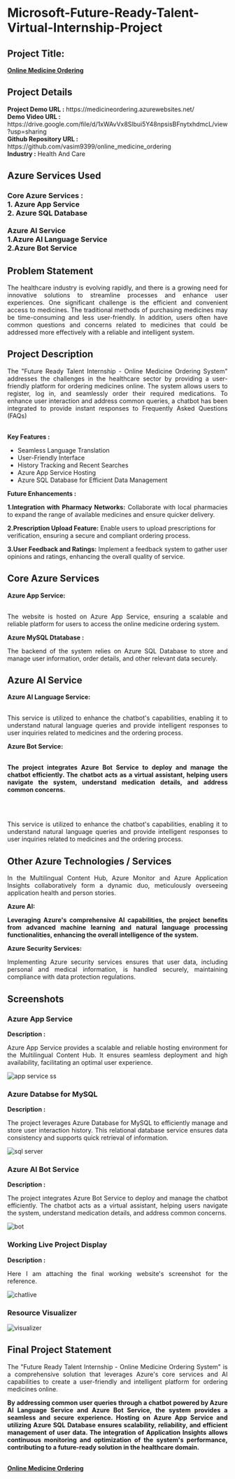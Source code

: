 <h1>Microsoft-Future-Ready-Talent-Virtual-Internship-Project</h1>
<h2>Project Title:</h2><b><a href="https://medicineordering.azurewebsites.net/">Online Medicine Ordering</b></a>
<br>
<h2>Project Details</h2>
<b>Project Demo URL :</b> https://medicineordering.azurewebsites.net/ <br>
<b>Demo Video URL :  </b> https://drive.google.com/file/d/1xWAvVx8Slbui5Y48npsisBFnytxhdmcL/view?usp=sharing <br>
<b>Github Repository URL :</b> https://github.com/vasim9399/online_medicine_ordering <br>
<b>Industry :</b> Health And Care <br>
<h2>Azure Services Used</h2>
<h3>
Core Azure Services : <br>
1. Azure App Service <br>
2. Azure SQL Database <br> <br>
Azure AI Service <br>
1.Azure AI Language Service <br>
2.Azure Bot Service    
</h3>
<h2>Problem Statement</h2>
<p align="justify">The healthcare industry is evolving rapidly, and there is a growing need for innovative solutions to streamline processes and enhance user experiences. One significant challenge is the efficient and convenient access to medicines. The traditional methods of purchasing medicines may be time-consuming and less user-friendly. In addition, users often have common questions and concerns related to medicines that could be addressed more effectively with a reliable and intelligent system.</p>
<h2>Project Description</h2>
<p align="justify">The "Future Ready Talent Internship - Online Medicine Ordering System" addresses the challenges in the healthcare sector by providing a user-friendly platform for ordering medicines online. The system allows users to register, log in, and seamlessly order their required medications. To enhance user interaction and address common queries, a chatbot has been integrated to provide instant responses to Frequently Asked Questions (FAQs)</p><br>
<b>Key Features :</b>
<ul>
    <li>Seamless Language Translation</li>
    <li>User-Friendly Interface</li>
    <li>History Tracking and Recent Searches</li>
    <li>Azure App Service Hosting</li>
    <li>Azure SQL Database for Efficient Data Management</li>
</ul>
<b>Future Enhancements :</b><br>
<p align="justify"><b>1.Integration with Pharmacy Networks:</b> Collaborate with local pharmacies to expand the range of available medicines and ensure quicker delivery.

<b>2.Prescription Upload Feature:</b> Enable users to upload prescriptions for verification, ensuring a secure and compliant ordering process.

<b>3.User Feedback and Ratings:</b> Implement a feedback system to gather user opinions and ratings, enhancing the overall quality of service.</p>
<h2>Core Azure Services</h2>
<b>Azure App Service:</b><br><p align="justify"><br> The website is hosted on Azure App Service, ensuring a scalable and reliable platform for users to access the online medicine ordering system.</p>

<b>Azure MySQL Dtatabase :</b><br><p align="justify">The backend of the system relies on Azure SQL Database to store and manage user information, order details, and other relevant data securely.</p>
<h2>Azure AI Service</h2>
<b>Azure AI Language Service:</b><br><br><p align="justify">This service is utilized to enhance the chatbot's capabilities, enabling it to understand natural language queries and provide intelligent responses to user inquiries related to medicines and the ordering process.</p>
<b><b>Azure Bot Service:</b><br><br><p align="justify">The project integrates Azure Bot Service to deploy and manage the chatbot efficiently. The chatbot acts as a virtual assistant, helping users navigate the system, understand medication details, and address common concerns.</p></b><br><br><p align="justify">This service is utilized to enhance the chatbot's capabilities, enabling it to understand natural language queries and provide intelligent responses to user inquiries related to medicines and the ordering process.</p>
<h2>Other Azure Technologies / Services</h2>
<p align="justify">In the Multilingual Content Hub, Azure Monitor and Azure Application Insights collaboratively form a dynamic duo, meticulously overseeing application health and person stories.</p>

<b>Azure AI:</b><p align="justify"><b>Leveraging Azure's comprehensive AI capabilities, the project benefits from advanced machine learning and natural language processing functionalities, enhancing the overall intelligence of the system.<br>
</b></p>
<b>Azure Security Services:</b><br><p align="justify">Implementing Azure security services ensures that user data, including personal and medical information, is handled securely, maintaining compliance with data protection regulations.</p>


<h2>Screenshots</h2>
<h3>Azure App Service</h3>
<b>Description :</b><p align="justify">Azure App Service provides a scalable and reliable hosting environment for the Multilingual Content Hub. It ensures seamless deployment and high availability, facilitating an optimal user experience.</p>

![app service ss](https://github.com/prathmeshk12/sport/assets/155420565/83024dfa-2524-49b5-a13c-9480d0796d0f)

<h3>Azure Databse for MySQL</h3>
<b>Description :</b><p align="justify"> The project leverages Azure Database for MySQL to efficiently manage and store user interaction history. This relational database service ensures data consistency and supports quick retrieval of information.</p>

![sql server](https://github.com/vasim9399/online_medicine_ordering/assets/155420565/f1e1667e-24d5-4371-8bd2-e95fe57cfeb5)

<h3>Azure AI Bot Service</h3>
<b>Description :</b><p align="justify">The project integrates Azure Bot Service to deploy and manage the chatbot efficiently. The chatbot acts as a virtual assistant, helping users navigate the system, understand medication details, and address common concerns.</p>

![bot](https://github.com/vasim9399/online_medicine_ordering/assets/155420565/1f4f3bed-cbd3-489c-a1a8-a9cc6adaafae)


<h3>Working Live Project Display</h3>
<b>Description :</b><p align="justify">Here I am attaching the final working website's screenshot for the reference.</p>

![chatlive](https://github.com/vasim9399/online_medicine_ordering/assets/155420565/ad531997-5397-49ba-9860-36b14e5b252d)


<h3>Resource Visualizer</h3>

![visualizer](https://github.com/vasim9399/online_medicine_ordering/assets/155420565/b64bb7a7-2fd7-4f64-b344-d495b567c06e)


<h2>Final Project Statement</h2>
<p align="justify">
The "Future Ready Talent Internship - Online Medicine Ordering System" is a comprehensive solution that leverages Azure's core services and AI capabilities to create a user-friendly and intelligent platform for ordering medicines online. </p>
<p align="justify">
<b>By addressing common user queries through a chatbot powered by Azure AI Language Service and Azure Bot Service, the system provides a seamless and secure experience. Hosting on Azure App Service and utilizing Azure SQL Database ensures scalability, reliability, and efficient management of user data. The integration of Application Insights allows continuous monitoring and optimization of the system's performance, contributing to a future-ready solution in the healthcare domain.</b>
</p> <br>
</h2><b><a href="https://medicineordering.azurewebsites.net/">Online Medicine Ordering</b></a>
